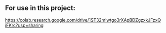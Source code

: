 ## For use in this project:  
https://colab.research.google.com/drive/1ST32miwtgo3rXApBDZgzxkJFzxQiFKrc?usp=sharing
